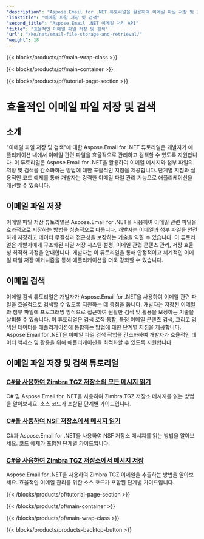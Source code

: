 ```yaml
---
"description": "Aspose.Email for .NET 튜토리얼을 활용하여 이메일 파일 저장 및 검색을 간소화하세요. 이메일 메시지와 첨부 파일을 프로그래밍 방식으로 관리하고 액세스하는 방법을 알아보세요."
"linktitle": "이메일 파일 저장 및 검색"
"second_title": "Aspose.Email .NET 이메일 처리 API"
"title": "효율적인 이메일 파일 저장 및 검색"
"url": "/ko/net/email-file-storage-and-retrieval/"
"weight": 18
---
```


{{< blocks/products/pf/main-wrap-class >}}

{{< blocks/products/pf/main-container >}}

{{< blocks/products/pf/tutorial-page-section >}}

# 효율적인 이메일 파일 저장 및 검색


## 소개

"이메일 파일 저장 및 검색"에 대한 Aspose.Email for .NET 튜토리얼은 개발자가 애플리케이션 내에서 이메일 관련 파일을 효율적으로 관리하고 검색할 수 있도록 지원합니다. 이 튜토리얼은 Aspose.Email for .NET을 활용하여 이메일 메시지와 첨부 파일의 저장 및 검색을 간소화하는 방법에 대한 포괄적인 지침을 제공합니다. 단계별 지침과 실용적인 코드 예제를 통해 개발자는 강력한 이메일 파일 관리 기능으로 애플리케이션을 개선할 수 있습니다.

## 이메일 파일 저장

이메일 파일 저장 튜토리얼은 Aspose.Email for .NET을 사용하여 이메일 관련 파일을 효과적으로 저장하는 방법을 심층적으로 다룹니다. 개발자는 이메일과 첨부 파일을 안전하게 저장하고 데이터 무결성과 접근성을 보장하는 기술을 익힐 수 있습니다. 이 튜토리얼은 개발자에게 구조화된 파일 저장 시스템 설정, 이메일 관련 콘텐츠 관리, 저장 효율성 최적화 과정을 안내합니다. 개발자는 이 튜토리얼을 통해 안정적이고 체계적인 이메일 파일 저장 메커니즘을 통해 애플리케이션을 더욱 강화할 수 있습니다.

## 이메일 검색

이메일 검색 튜토리얼은 개발자가 Aspose.Email for .NET을 사용하여 이메일 관련 파일을 효율적으로 검색할 수 있도록 지원하는 데 중점을 둡니다. 개발자는 저장된 이메일과 첨부 파일에 프로그래밍 방식으로 접근하여 원활한 검색 및 활용을 보장하는 기술을 살펴볼 수 있습니다. 이 튜토리얼은 검색 로직 통합, 특정 이메일 콘텐츠 검색, 그리고 검색된 데이터를 애플리케이션에 통합하는 방법에 대한 단계별 지침을 제공합니다. Aspose.Email for .NET은 이메일 파일 검색 작업을 간소화하여 개발자가 효율적인 데이터 액세스 및 활용을 위해 애플리케이션을 최적화할 수 있도록 지원합니다.

## 이메일 파일 저장 및 검색 튜토리얼
### [C#을 사용하여 Zimbra TGZ 저장소의 모든 메시지 읽기](./reading-all-messages-from-zimbra-tgz-storage-with-csharp/)
C# 및 Aspose.Email for .NET을 사용하여 Zimbra TGZ 저장소 메시지를 읽는 방법을 알아보세요. 소스 코드가 포함된 단계별 가이드입니다.
### [C#을 사용하여 NSF 저장소에서 메시지 읽기](./reading-messages-from-nsf-storage-using-csharp/)
C#과 Aspose.Email for .NET을 사용하여 NSF 저장소 메시지를 읽는 방법을 알아보세요. 코드 예제가 포함된 단계별 가이드입니다.
### [C#을 사용하여 Zimbra TGZ 저장소에서 메시지 저장](./saving-messages-from-zimbra-tgz-storage-with-csharp/)
Aspose.Email for .NET을 사용하여 Zimbra TGZ 이메일을 추출하는 방법을 알아보세요. 효율적인 이메일 관리를 위한 소스 코드가 포함된 단계별 가이드입니다.

{{< /blocks/products/pf/tutorial-page-section >}}

{{< /blocks/products/pf/main-container >}}

{{< /blocks/products/pf/main-wrap-class >}}

{{< blocks/products/products-backtop-button >}}